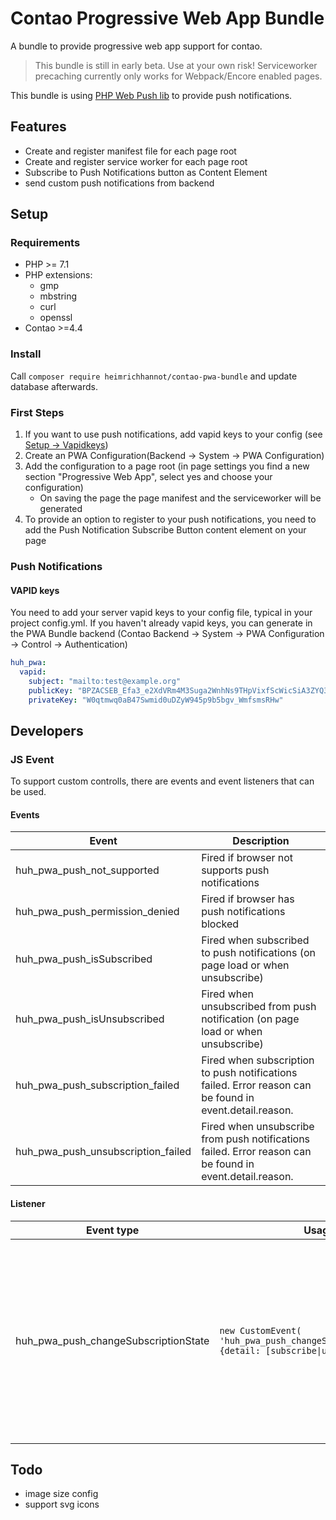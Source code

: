 # Contao Progressive Web App Bundle

A bundle to provide progressive web app support for contao.

> This bundle is still in early beta. Use at your own risk! Serviceworker precaching currently only works for Webpack/Encore enabled pages. 

This bundle is using [PHP Web Push lib](https://github.com/web-push-libs/web-push-php) to provide push notifications. 

## Features

* Create and register manifest file for each page root
* Create and register service worker for each page root
* Subscribe to Push Notifications button as Content Element
* send custom push notifications from backend

## Setup

### Requirements

* PHP >= 7.1
* PHP extensions:
    * gmp
    * mbstring
    * curl
    * openssl
* Contao >=4.4 

### Install

Call `composer require heimrichhannot/contao-pwa-bundle` and update database afterwards.

### First Steps

1. If you want to use push notifications, add vapid keys to your config (see [Setup -> Vapidkeys](#push-notifications))
2. Create an PWA Configuration(Backend -> System -> PWA Configuration)
3. Add the configuration to a page root (in page settings you find a new section "Progressive Web App", select yes and choose your configuration)
    * On saving the page the page manifest and the serviceworker will be generated
4. To provide an option to register to your push notifications, you need to add the Push Notification Subscribe Button content element on your page
 
### Push Notifications

#### VAPID keys

You need to add your server vapid keys to your config file, typical in your project config.yml. If you haven't already vapid keys, you can generate in the PWA Bundle backend (Contao Backend -> System -> PWA Configuration -> Control -> Authentication)

```yaml
huh_pwa:
  vapid:
    subject: "mailto:test@example.org"
    publicKey: "BPZACSEB_Efa3_e2XdVRm4M3Suga2WnhNs9THpVixfScWicSiA3ZYQ3zCG4Uez3EnbL3q-O2RomlZtYejva642M"
    privateKey: "W0qtmwq0aB47Swmid0uDZyW945p9b5bgv_WmfsmsRHw"
```

## Developers

### JS Event

To support custom controlls, there are events and event listeners that can be used.

#### Events

Event                              | Description
---------------------------------- | --------------------
huh_pwa_push_not_supported         | Fired if browser not supports push notifications
huh_pwa_push_permission_denied     | Fired if browser has push notifications blocked
huh_pwa_push_isSubscribed          | Fired when subscribed to push notifications (on page load or when unsubscribe)
huh_pwa_push_isUnsubscribed        | Fired when unsubscribed from push notification (on page load or when unsubscribe)
huh_pwa_push_subscription_failed   | Fired when subscription to push notifications failed. Error reason can be found in event.detail.reason.
huh_pwa_push_unsubscription_failed | Fired when unsubscribe from push notifications failed. Error reason can be found in event.detail.reason.

#### Listener

Event type | Usage | Description
---------- | ----- | -----------
huh_pwa_push_changeSubscriptionState | `new CustomEvent( 'huh_pwa_push_changeSubscriptionState', {detail: [subscribe\|unsubscribe]} )` | Fire this event when the user interacts with your control to change his subscription state. Use a custom event with detail parameter set to subscribe or unsubscrive.



## Todo
* image size config
* support svg icons